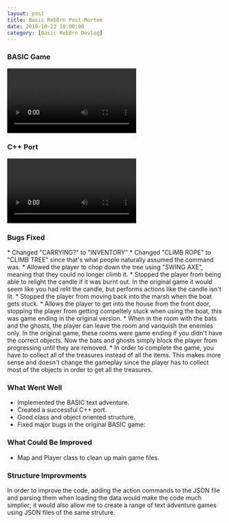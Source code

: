 ```yaml
---
layout: post
title: Basic Reb0rn Post-Mortem
date: 2019-10-22 18:00:00
category: [Basic Reb0rn Devlog]
---
```


<h3>BASIC Game</h3>

<video controls>
  <source src="{{ site.baseurl }}/assets/Blog/BasicRebornDevlog/BASIC Gameplay.mp4" type="video/mp4">
</video>

<h3>C++ Port</h3>

<video controls>
  <source src="{{ site.baseurl }}/assets/Blog/BasicRebornDevlog/C++ Port Gameplay.mp4" type="video/mp4">
</video>

<h3>Bugs Fixed</h3>
* Changed "CARRYING?" to "INVENTORY"
* Changed "CLIMB ROPE" to "CLIMB TREE" since that's what people naturally assumed the command was.
* Allowed the player to chop down the tree using "SWING AXE", meaning that they could no longer climb it.
* Stopped the player from being able to relight the candle if it was burnt out. In the original game it would seem like you had relit the candle, but performs actions like the candle isn't lit.
* Stopped the player from moving back into the marsh when the boat gets stuck.
* Allows the player to get into the house from the front door, stopping the player from getting compeltely stuck when using the boat, this was game ending in the original version.
* When in the room with the bats and the ghosts, the player can leave the room and vanquish the enemies only. In the original game, these rooms were game ending if you didn't have the correct objects. Now the bats and ghosts simply block the player from progressing until they are removed.
* In order to complete the game, you have to collect all of the treasures instead of all the items. This makes more sense and doesn't change the gameplay since the player has to collect most of the objects in order to get all the treasures.

<h3>What Went Well</h3>

- Implemented the BASIC text adventure.
- Created a successful C++ port.
- Good class and object oriented structure.
- Fixed major bugs in the original BASIC game:

<h3>What Could Be Improved</h3>

- Map and Player class to clean up main game files.

<h3>Structure Improvments</h3>
In order to improve the code, adding the action commands to the JSON file and parsing them when loading the data would make the code much simplier; it would also allow me to create a range of text adventure games using JSON files of the same struture.